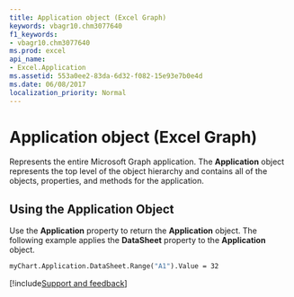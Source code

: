 ```yaml
---
title: Application object (Excel Graph)
keywords: vbagr10.chm3077640
f1_keywords:
- vbagr10.chm3077640
ms.prod: excel
api_name:
- Excel.Application
ms.assetid: 553a0ee2-83da-6d32-f082-15e93e7b0e4d
ms.date: 06/08/2017
localization_priority: Normal
---
```



# Application object (Excel Graph)

Represents the entire Microsoft Graph application. The  **Application** object represents the top level of the object hierarchy and contains all of the objects, properties, and methods for the application.


## Using the Application Object

Use the  **Application** property to return the **Application** object. The following example applies the **DataSheet** property to the **Application** object.


```vb
myChart.Application.DataSheet.Range("A1").Value = 32
```

[!include[Support and feedback](~/includes/feedback-boilerplate.md)]